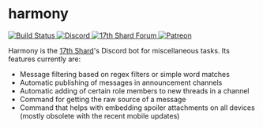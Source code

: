 # harmony

<a href="https://github.com/17thshard/harmony/actions?query=workflow%3ACI" title="Build workflow">
<img src="https://github.com/17thshard/harmony/workflows/CI/badge.svg" alt="Build Status" />
</a>
<a href="https://discord.gg/nF3gxQCkwk?utm_source=Github&utm_medium=Badge" title="Join Discord">
<img src="https://img.shields.io/discord/304777819936784385?color=%237289da&label=Join&logo=discord&logoColor=white&labelColor=%23697ec4" alt="Discord" />
</a>
<a href="https://17thshard.com" title="Forums">
<img src="https://img.shields.io/static/v1?color=%234698cb&label=&logo=data%3Aimage%2Fsvg%2Bxml%3Bbase64%2CPHN2ZyB2aWV3Qm94PSIwIDAgMjQgMjQiIHhtbG5zPSJodHRwOi8vd3d3LnczLm9yZy8yMDAwL3N2ZyI%2BPHBvbHlnb24gcG9pbnRzPSI5LjQ4NzIwNDU5OTk5OTk5OCwxMS4xNTA3MjUyNDk5OTk5OTkgMjEuOTM5Mjc3ODUsMC4wMjUyNzk2IDkuMTc5NDUwODk5OTk5OTk5LDcuNTk5NjA2MSIgZmlsbD0iI2ZmZiIvPjxwYXRoIGQ9Ik0gMjIuMjAzNjUyLDAuNzY3NzU5MTkgOC45MDc1MzE2LDEyLjY3NDUxIDguNTk5NzgyNiw5LjEyMzQxMDkgMS43OTYzNDc4LDEzLjI5NjAxNSAyLjczMDA2MzUsMjMuOTc0NzIgMTMuNDA4OCwyMy4wNDEwMDUgWiIgZmlsbD0iI2ZmZiIvPjwvc3ZnPgo%3D&labelColor=%23004976&message=Forums" alt="17th Shard Forum" />
</a>
<a href="https://www.patreon.com/17thshard" title="Support on Patreon">
<img src="https://img.shields.io/static/v1?labelColor=%23F96854&label=&logo=patreon&logoColor=white&color=%23052d49&message=Support%20us" alt="Patreon" />
</a>

Harmony is the [17th Shard](https://17thshard.com)'s Discord bot for miscellaneous tasks. Its features currently are:
 * Message filtering based on regex filters or simple word matches
 * Automatic publishing of messages in announcement channels
 * Automatic adding of certain role members to new threads in a channel
 * Command for getting the raw source of a message
 * Command that helps with embedding spoiler attachments on all devices (mostly obsolete with the recent mobile updates)
